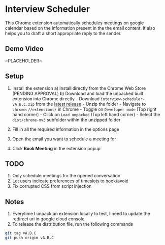 # Interview Scheduler

This Chrome extension automatically schedules meetings on google calendar based on the information present in the the email content. It also helps you to draft a short appropriate reply to the sender.

## Demo Video

~PLACEHOLDER~

## Setup

1. Install the extension
    a) Install directly from the Chrome Web Store (PENDING APPROVAL)
    b) Download and load the unpacked built extension into Chrome directly
        - Download `interview-scheduler-vA.B.C.zip` from the [latest release](https://github.com/jinyang628/interview-scheduler/releases)
        - Unzip the folder
        - Navigate to `chrome://extensions/` in Chrome
        - Toggle on `Developer mode` (Top right hand corner)
        - Click on `Load unpacked` (Top left hand corner)
        - Select the `dist/chrome-mv3` subfolder within the unzipped folder
  
2. Fill in all the required information in the options page

3. Open the email you want to schedule a meeting for

4. Click **Book Meeting** in the extension popup

## TODO

1. Only schedule meetings for the opened conversation
2. Let users indicate preferences of timeslots to book/avoid
3. Fix corrupted CSS from script injection

## Notes

1. Everytime I unpack an extension locally to test, I need to update the redirect uri in google cloud console
2. To release the distribution file, run the following commands

```bash
git tag vA.B.C
git push origin vA.B.C
```
